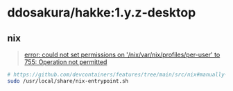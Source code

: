 # ddosakura/hakke:1.y.z-desktop

## nix

> [error: could not set permissions on '/nix/var/nix/profiles/per-user' to 755: Operation not permitted](https://github.com/NixOS/nix/issues/3435)

```bash
# https://github.com/devcontainers/features/tree/main/src/nix#manually-starting-the-nix-daemon
sudo /usr/local/share/nix-entrypoint.sh
```

